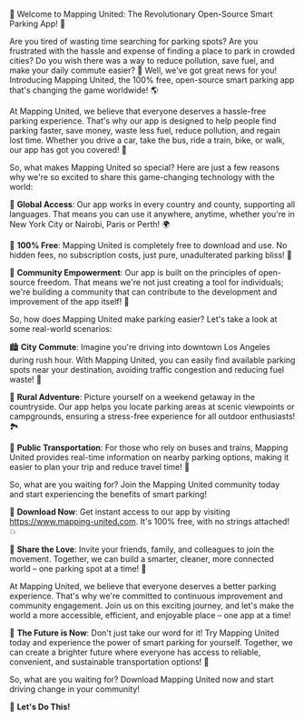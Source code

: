 🎉 Welcome to Mapping United: The Revolutionary Open-Source Smart Parking App! 🚀

Are you tired of wasting time searching for parking spots? Are you frustrated with the hassle and expense of finding a place to park in crowded cities? Do you wish there was a way to reduce pollution, save fuel, and make your daily commute easier? 🤔 Well, we've got great news for you! Introducing Mapping United, the 100% free, open-source smart parking app that's changing the game worldwide! 🌎

At Mapping United, we believe that everyone deserves a hassle-free parking experience. That's why our app is designed to help people find parking faster, save money, waste less fuel, reduce pollution, and regain lost time. Whether you drive a car, take the bus, ride a train, bike, or walk, our app has got you covered! 🚂

So, what makes Mapping United so special? Here are just a few reasons why we're so excited to share this game-changing technology with the world:

🔹 **Global Access**: Our app works in every country and county, supporting all languages. That means you can use it anywhere, anytime, whether you're in New York City or Nairobi, Paris or Perth! 🌍

🔹 **100% Free**: Mapping United is completely free to download and use. No hidden fees, no subscription costs, just pure, unadulterated parking bliss! 💸

🔹 **Community Empowerment**: Our app is built on the principles of open-source freedom. That means we're not just creating a tool for individuals; we're building a community that can contribute to the development and improvement of the app itself! 🤝

So, how does Mapping United make parking easier? Let's take a look at some real-world scenarios:

🏙️ **City Commute**: Imagine you're driving into downtown Los Angeles during rush hour. With Mapping United, you can easily find available parking spots near your destination, avoiding traffic congestion and reducing fuel waste! 🚗

🌳 **Rural Adventure**: Picture yourself on a weekend getaway in the countryside. Our app helps you locate parking areas at scenic viewpoints or campgrounds, ensuring a stress-free experience for all outdoor enthusiasts! 🏞️

🚌 **Public Transportation**: For those who rely on buses and trains, Mapping United provides real-time information on nearby parking options, making it easier to plan your trip and reduce travel time! 🚌

So, what are you waiting for? Join the Mapping United community today and start experiencing the benefits of smart parking!

🎉 **Download Now**: Get instant access to our app by visiting https://www.mapping-united.com. It's 100% free, with no strings attached! 💥

🔁 **Share the Love**: Invite your friends, family, and colleagues to join the movement. Together, we can build a smarter, cleaner, more connected world – one parking spot at a time! 🌈

At Mapping United, we believe that everyone deserves a better parking experience. That's why we're committed to continuous improvement and community engagement. Join us on this exciting journey, and let's make the world a more accessible, efficient, and enjoyable place – one app at a time!

🎉 **The Future is Now**: Don't just take our word for it! Try Mapping United today and experience the power of smart parking for yourself. Together, we can create a brighter future where everyone has access to reliable, convenient, and sustainable transportation options! 🌟

So, what are you waiting for? Download Mapping United now and start driving change in your community!

🚀 **Let's Do This!**